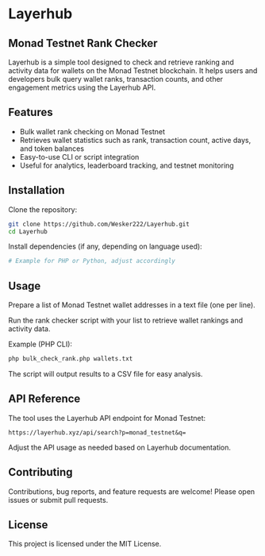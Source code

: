 # Layerhub

## Monad Testnet Rank Checker

Layerhub is a simple tool designed to check and retrieve ranking and activity data for wallets on the Monad Testnet blockchain. It helps users and developers bulk query wallet ranks, transaction counts, and other engagement metrics using the Layerhub API.

## Features

- Bulk wallet rank checking on Monad Testnet
- Retrieves wallet statistics such as rank, transaction count, active days, and token balances
- Easy-to-use CLI or script integration
- Useful for analytics, leaderboard tracking, and testnet monitoring

## Installation

Clone the repository:

```bash
git clone https://github.com/Wesker222/Layerhub.git
cd Layerhub
```

Install dependencies (if any, depending on language used):

```bash
# Example for PHP or Python, adjust accordingly
```

## Usage

Prepare a list of Monad Testnet wallet addresses in a text file (one per line).

Run the rank checker script with your list to retrieve wallet rankings and activity data.

Example (PHP CLI):

```bash
php bulk_check_rank.php wallets.txt
```

The script will output results to a CSV file for easy analysis.

## API Reference

The tool uses the Layerhub API endpoint for Monad Testnet:

```
https://layerhub.xyz/api/search?p=monad_testnet&q=
```

Adjust the API usage as needed based on Layerhub documentation.

## Contributing

Contributions, bug reports, and feature requests are welcome! Please open issues or submit pull requests.

## License

This project is licensed under the MIT License.

